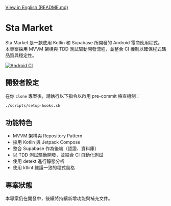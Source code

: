 [View in English (README.md)](./README.md)

# Sta Market
Sta Market 是一款使用 Kotlin 和 Supabase 所開發的 Android 電商應用程式。  
本專案採用 MVVM 架構與 TDD 測試驅動開發流程，並整合 CI 機制以確保程式碼品質與穩定性。

[![Android CI](https://github.com/yii016999/android-sta-market/actions/workflows/android-ci.yml/badge.svg)](https://github.com/yii016999/android-sta-market/actions)

## 開發者設定
在你 `clone` 專案後，請執行以下指令以啟用 pre-commit 檢查機制：

```bash
./scripts/setup-hooks.sh
```

## 功能特色
- MVVM 架構與 Repository Pattern
- 採用 Kotlin 與 Jetpack Compose
- 整合 Supabase 作為後端（認證、資料庫）
- 以 TDD 測試驅動開發，並結合 CI 自動化測試
- 使用 detekt 進行靜態分析
- 使用 ktlint 維護一致的程式風格

## 專案狀態
本專案仍在開發中，後續將持續新增功能與補充文件。